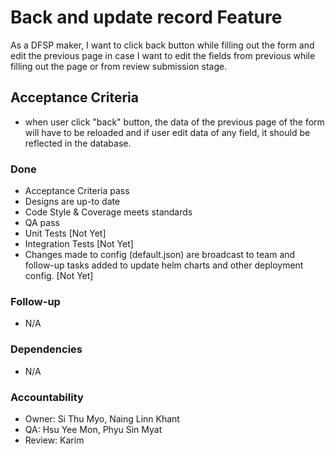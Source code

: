 # Back and update record Feature

As a DFSP maker, I want to click back button while filling out the form and edit the previous page in case I want to edit the fields from previous while filling out the page or from review submission stage.

## Acceptance Criteria

* when user click "back" button, the data of the previous page of the form will have to be reloaded and if user edit data of any field, it should be reflected in the database.

### Done
 * Acceptance Criteria pass 
 * Designs are up-to date 
 * Code Style & Coverage meets standards 
 * QA pass 
 * Unit Tests [Not Yet]
 * Integration Tests [Not Yet] 
 * Changes made to config (default.json) are broadcast to team and follow-up tasks added to update helm charts and other deployment config. [Not Yet]


### Follow-up 
 * N/A 
  

### Dependencies
 * N/A 

  
### Accountability
 * Owner: Si Thu Myo, Naing Linn Khant
 * QA: Hsu Yee Mon, Phyu Sin Myat  
 * Review: Karim